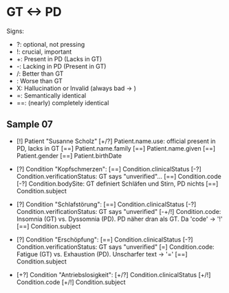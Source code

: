 # GT <-> PD

Signs:
- ?: optional, not pressing
- !: crucial, important
- +: Present in PD (Lacks in GT)
- -: Lacking in PD (Present in GT)
- /: Better than GT
- \: Worse than GT
- X: Hallucination or Invalid (always bad -> \)
- =: Semantically identical
- ==: (nearly) completely identical

## Sample 07
* [!] Patient "Susanne Scholz"
    [+/?] Patient.name.use: official present in PD, lacks in GT
    [==] Patient.name.family
    [==] Patient.name.given
    [==] Patient.gender
    [==] Patient.birthDate

* [?] Condition "Kopfschmerzen":
    [==] Condition.clinicalStatus
    [-?] Condition.verificationStatus: GT says "unverified"...
    [==] Condition.code
    [-\?] Condition.bodySite: GT definiert Schläfen und Stirn, PD nichts
    [==] Condition.subject

* [?] Condition "Schlafstörung":
    [==] Condition.clinicalStatus
    [-?] Condition.verificationStatus: GT says "unverified"
    [-+/!] Condition.code: Insomnia (GT) vs. Dyssomnia (PD). PD näher dran als GT. Da 'code' -> '!'
    [==] Condition.subject


* [?] Condition "Erschöpfung":
    [==] Condition.clinicalStatus
    [-?] Condition.verificationStatus: GT says "unverified"
    [=] Condition.code: Fatigue (GT) vs. Exhaustion (PD). Unscharfer text -> '='
    [==] Condition.subject

* [+?] Condition "Antriebslosigkeit":
    [+/?] Condition.clinicalStatus
    [+/!] Condition.code
    [+/!] Condition.subject


